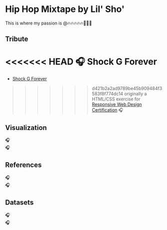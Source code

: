 # Hip Hop Mixtape by Lil' Sho'
This is where my passion is @🔥🔥🔥🔥🔥💯💯💯

## Tribute
<<<<<<< HEAD
🎧 Shock G Forever <br>
=======
- [Shock G Forever](https://shokolocomocco.github.io/hiphop-mixtape/shock_tribute/shock) <br>
>>>>>>> d421b2a2ad9789be45b909484f3583f8f774dc14
originally a HTML/CSS exercise for [Responsive Web Design Certification](https://www.freecodecamp.org/certification/fccdb1bf50b-431a-4af2-960b-30caab9d3de5/responsive-web-design) 
🎧 <br>

## Visualization
🎧 <br>
🎧 <br>

## References
🎧 <br>
🎧 <br>

## Datasets
🎧 <br>
🎧 <br>
##
